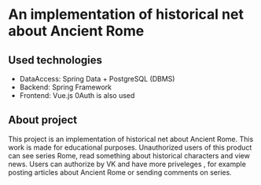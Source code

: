 # An implementation of historical net about Ancient Rome
## Used technologies
* DataAccess: Spring Data + PostgreSQL (DBMS)
* Backend: Spring Framework
* Frontend: Vue.js
0Auth is also used
## About project
This project is an implementation of historical net about Ancient Rome. 
This work is made for educational purposes.
Unauthorized users of this product can see series Rome, read something about historical characters and view news. Users can authorize by VK and have more priveleges , for example posting articles about Ancient Rome or sending comments on series.
